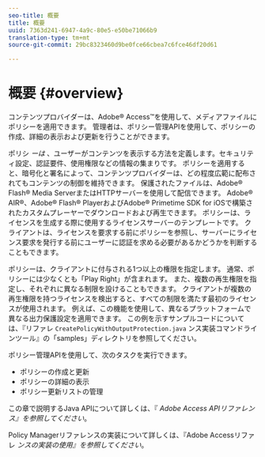 ```yaml
---
seo-title: 概要
title: 概要
uuid: 7363d241-6947-4a9c-80e5-e50be71066b9
translation-type: tm+mt
source-git-commit: 29bc8323460d9be0fce66cbea7c6fce46df20d61

---
```



# 概要 {#overview}

コンテンツプロバイダーは、Adobe® Access™を使用して、メディアファイルにポリシーを適用できます。 管理者は、ポリシー管理APIを使用して、ポリシーの作成、詳細の表示および更新を行うことができます。

ポリシ *ーは* 、ユーザーがコンテンツを表示する方法を定義します。セキュリティ設定、認証要件、使用権限などの情報の集まりです。 ポリシーを適用すると、暗号化と署名によって、コンテンツプロバイダーは、どの程度広範に配布されてもコンテンツの制御を維持できます。 保護されたファイルは、Adobe® Flash® Media ServerまたはHTTPサーバーを使用して配信できます。 Adobe® AIR®、Adobe® Flash® PlayerおよびAdobe® Primetime SDK for iOSで構築されたカスタムプレーヤーでダウンロードおよび再生できます。 ポリシーは、ライセンスを生成する際に使用するライセンスサーバーのテンプレートです。 クライアントは、ライセンスを要求する前にポリシーを参照し、サーバーにライセンス要求を発行する前にユーザーに認証を求める必要があるかどうかを判断することもできます。

ポリシーは、クライアントに付与される1つ以上の権限を指定します。 通常、ポリシーには少なくとも「Play Right」が含まれます。 また、複数の再生権限を指定し、それぞれに異なる制限を設けることもできます。 クライアントが複数の再生権限を持つライセンスを検出すると、すべての制限を満たす最初のライセンスが使用されます。 例えば、この機能を使用して、異なるプラットフォームで異なる出力保護設定を適用できます。 この例を示すサンプルコードについては、『リファレ `CreatePolicyWithOutputProtection.java` ンス実装コマンドラインツール』の「samples」ディレクトリを参照してください。

ポリシー管理APIを使用して、次のタスクを実行できます。

* ポリシーの作成と更新
* ポリシーの詳細の表示
* ポリシー更新リストの管理

この章で説明するJava APIについて詳しくは、『 *Adobe Access APIリファレンス』を参照してください*。

Policy Managerリファレンスの実装について詳しくは、『Adobe Accessリファレ *ンスの実装の使用』を参照してください*。
